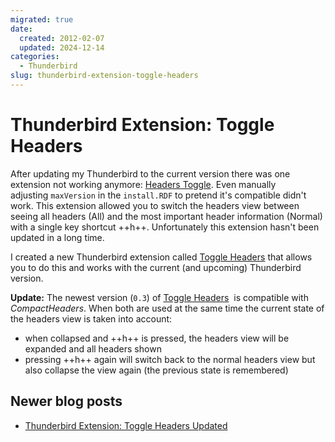 ```yaml
---
migrated: true
date:
  created: 2012-02-07
  updated: 2024-12-14
categories:
  - Thunderbird
slug: thunderbird-extension-toggle-headers
---
```

# Thunderbird Extension: Toggle Headers

After updating my Thunderbird to the current version there was one extension not working anymore: [Headers Toggle](https://addons.mozilla.org/thunderbird/addon/headers-toggle/).
Even manually adjusting `maxVersion` in the `install.RDF` to pretend it's compatible didn't work.
This extension allowed you to switch the headers view between seeing all headers (All) and the most important header information (Normal) with a single key shortcut ++h++.
Unfortunately this extension hasn't been updated in a long time.

I created a new Thunderbird extension called [Toggle Headers](https://addons.thunderbird.net/thunderbird/addon/toggle-headers/) that allows you to do this and works with the current (and upcoming) Thunderbird version.

**Update:** The newest version (`0.3`) of [Toggle Headers](https://addons.thunderbird.net/thunderbird/addon/toggle-headers/)  is compatible with _CompactHeaders_.
When both are used at the same time the current state of the headers view is taken into account:

* when collapsed and ++h++ is pressed, the headers view will be expanded and all headers shown
* pressing ++h++ again will switch back to the normal headers view but also collapse the view again (the previous state is remembered)

## Newer blog posts

* [Thunderbird Extension: Toggle Headers Updated](../2015/thunderbird-extension-toggle-headers-updated.md)
